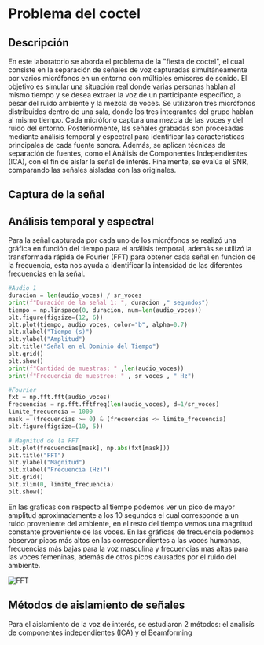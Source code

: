 # Problema del coctel 
## Descripción 

En este laboratorio se aborda el problema de la "fiesta de coctel", el cual consiste en la separación de señales de voz capturadas simultáneamente por varios micrófonos en un entorno con múltiples emisores de sonido. El objetivo es simular una situación real donde varias personas hablan al mismo tiempo y se desea extraer la voz de un participante específico, a pesar del ruido ambiente y la mezcla de voces.
Se utilizaron tres micrófonos distribuidos dentro de una sala, donde los tres integrantes del grupo hablan al mismo tiempo. Cada micrófono captura una mezcla de las voces y del ruido del entorno. Posteriormente, las señales grabadas son procesadas mediante análisis temporal y espectral para identificar las características principales de cada fuente sonora.
Además, se aplican técnicas de separación de fuentes, como el Análisis de Componentes Independientes (ICA), con el fin de aislar la señal de interés. Finalmente, se evalúa el SNR, comparando las señales aisladas con las originales.

## Captura de la señal 

## Análisis temporal y espectral
Para la señal capturada por cada uno de los micrófonos se realizó una gráfica en función del tiempo para el análisis temporal, además se utilizó la transformada rápida de Fourier
(FFT) para obtener cada señal en función de la frecuencia, esta nos ayuda a identificar la intensidad de las diferentes frecuencias en la señal.

```python
#Audio 1
duracion = len(audio_voces) / sr_voces
print(f"Duración de la señal 1: ", duracion ," segundos")
tiempo = np.linspace(0, duracion, num=len(audio_voces))
plt.figure(figsize=(12, 6))
plt.plot(tiempo, audio_voces, color="b", alpha=0.7)
plt.xlabel("Tiempo (s)")
plt.ylabel("Amplitud")
plt.title("Señal en el Dominio del Tiempo")
plt.grid()
plt.show()
print(f"Cantidad de muestras: " ,len(audio_voces))
print(f"Frecuencia de muestreo: " , sr_voces , " Hz")

#Fourier
fxt = np.fft.fft(audio_voces)
frecuencias = np.fft.fftfreq(len(audio_voces), d=1/sr_voces)
limite_frecuencia = 1000
mask = (frecuencias >= 0) & (frecuencias <= limite_frecuencia)
plt.figure(figsize=(10, 5))

# Magnitud de la FFT
plt.plot(frecuencias[mask], np.abs(fxt[mask]))
plt.title("FFT")
plt.ylabel("Magnitud")
plt.xlabel("Frecuencia (Hz)")
plt.grid()
plt.xlim(0, limite_frecuencia)  
plt.show()
```
En las graficas con respecto al tiempo podemos ver un pico de mayor amplitud aproximadamente a los 10 segundos el cual corresponde a un ruido proveniente del ambiente, en el resto del tiempo vemos una magnitud constante proveniente de las voces. En las gráficas de frecuencia podemos observar picos más altos en las correspondientes a las voces humanas, frecuencias más bajas para la voz masculina y frecuencias mas altas para las voces femeninas, además de otros picos causados por el ruido del ambiente.

![FFT](https://github.com/user-attachments/assets/1cf3ed33-85b6-4c74-a5f9-1fa2c5502331)


## Métodos de aislamiento de señales
Para el aislamiento de la voz de interés, se estudiaron 2 métodos: el analisís de componentes independientes (ICA) y el Beamforming

